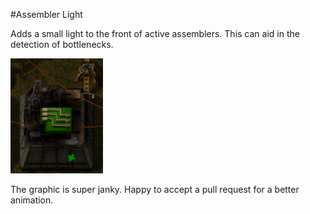 #Assembler Light

Adds a small light to the front of active assemblers. This can aid in the
detection of bottlenecks.

![Screenshot](demo/screenshot.png)

The graphic is super janky. Happy to accept a pull request for a better
animation.
